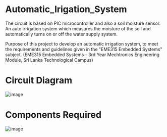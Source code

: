 # Automatic_Irigation_System
 The circuit is based on PIC microcontroller and also a soil moisture sensor.  An auto irrigation system which measures the moisture of the soil and automatically turns on or off the water supply system. 
 
 Purpose of this project to develop an automatic irrigation system, to meet the requirements and guidelines given in the "EME315	Embedded Systems" subject. (EME315	Embedded Systems - 3rd Year Mechtronics Engineering Module, Sri Lanka Technological Campus)
 
 # Circuit Diagram
 ![image](https://user-images.githubusercontent.com/62743807/154635562-cc18648a-b891-4123-abd8-e0e65998236a.png)

 # Components Required
 ![image](https://user-images.githubusercontent.com/62743807/154635745-1c7270b8-635b-4c4b-a235-f6683568b35e.png)

